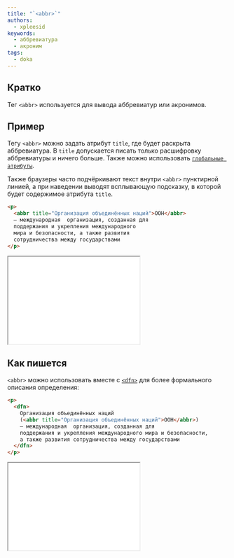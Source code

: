```yaml
---
title: "`<abbr>`"
authors:
  - xpleesid
keywords:
  - аббревиатура
  - акроним
tags:
  - doka
---
```


## Кратко

Тег `<abbr>` используется для вывода аббревиатур или акронимов.

## Пример

Тегу `<abbr>` можно задать атрибут `title`, где будет раскрыта аббревиатура. В `title` допускается писать только расшифровку аббревиатуры и ничего больше. Также можно использовать [`глобальные атрибуты`](/html/global-attrs/).

Также браузеры часто подчёркивают текст внутри `<abbr>` пунктирной линией, а при наведении выводят всплывающую подсказку, в которой будет содержимое атрибута `title`.

```html
<p>
  <abbr title="Организация объединённых наций">ООН</abbr>
  — международная  организация, созданная для
  поддержания и укрепления международного
  мира и безопасности, а также развития
  сотрудничества между государствами
</p>
```

<iframe title="Пример с ЮНЕСКО" src="demos/un/" height="200"></iframe>

## Как пишется

`<abbr>` можно использовать вместе с [`<dfn>`](/html/dfn/) для более формального описания определения:

```html
<p>
  <dfn>
    Организация объединённых наций
    (<abbr title="Организация объединённых наций">ООН</abbr>)
    — международная  организация, созданная для
    поддержания и укрепления международного мира и безопасности,
    а также развития сотрудничества между государствами
  </dfn>
</p>
```

<iframe title="Пример с тегом dfn" src="demos/with-dfn/" height="200"></iframe>
